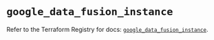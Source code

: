 # `google_data_fusion_instance`

Refer to the Terraform Registry for docs: [`google_data_fusion_instance`](https://registry.terraform.io/providers/hashicorp/google/6.11.2/docs/resources/data_fusion_instance).
